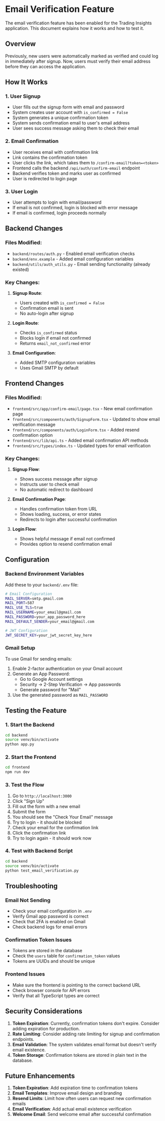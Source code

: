 # Email Verification Feature

The email verification feature has been enabled for the Trading Insights application. This document explains how it works and how to test it.

## Overview

Previously, new users were automatically marked as verified and could log in immediately after signup. Now, users must verify their email address before they can access the application.

## How It Works

### 1. User Signup
- User fills out the signup form with email and password
- System creates user account with `is_confirmed = False`
- System generates a unique confirmation token
- System sends confirmation email to user's email address
- User sees success message asking them to check their email

### 2. Email Confirmation
- User receives email with confirmation link
- Link contains the confirmation token
- User clicks the link, which takes them to `/confirm-email?token=<token>`
- Frontend calls the backend `/api/auth/confirm-email` endpoint
- Backend verifies token and marks user as confirmed
- User is redirected to login page

### 3. User Login
- User attempts to login with email/password
- If email is not confirmed, login is blocked with error message
- If email is confirmed, login proceeds normally

## Backend Changes

### Files Modified:
- `backend/routes/auth.py` - Enabled email verification checks
- `backend/env.example` - Added email configuration variables
- `backend/utils/auth_utils.py` - Email sending functionality (already existed)

### Key Changes:
1. **Signup Route**: 
   - Users created with `is_confirmed = False`
   - Confirmation email is sent
   - No auto-login after signup

2. **Login Route**: 
   - Checks `is_confirmed` status
   - Blocks login if email not confirmed
   - Returns `email_not_confirmed` error

3. **Email Configuration**: 
   - Added SMTP configuration variables
   - Uses Gmail SMTP by default

## Frontend Changes

### Files Modified:
- `frontend/src/app/confirm-email/page.tsx` - New email confirmation page
- `frontend/src/components/auth/SignupForm.tsx` - Updated to show email verification message
- `frontend/src/components/auth/LoginForm.tsx` - Added resend confirmation option
- `frontend/src/lib/api.ts` - Added email confirmation API methods
- `frontend/src/types/index.ts` - Updated types for email verification

### Key Changes:
1. **Signup Flow**: 
   - Shows success message after signup
   - Instructs user to check email
   - No automatic redirect to dashboard

2. **Email Confirmation Page**: 
   - Handles confirmation token from URL
   - Shows loading, success, or error states
   - Redirects to login after successful confirmation

3. **Login Flow**: 
   - Shows helpful message if email not confirmed
   - Provides option to resend confirmation email

## Configuration

### Backend Environment Variables
Add these to your `backend/.env` file:

```bash
# Email Configuration
MAIL_SERVER=smtp.gmail.com
MAIL_PORT=587
MAIL_USE_TLS=true
MAIL_USERNAME=your_email@gmail.com
MAIL_PASSWORD=your_app_password_here
MAIL_DEFAULT_SENDER=your_email@gmail.com

# JWT Configuration
JWT_SECRET_KEY=your_jwt_secret_key_here
```

### Gmail Setup
To use Gmail for sending emails:

1. Enable 2-factor authentication on your Gmail account
2. Generate an App Password:
   - Go to Google Account settings
   - Security → 2-Step Verification → App passwords
   - Generate password for "Mail"
3. Use the generated password as `MAIL_PASSWORD`

## Testing the Feature

### 1. Start the Backend
```bash
cd backend
source venv/bin/activate
python app.py
```

### 2. Start the Frontend
```bash
cd frontend
npm run dev
```

### 3. Test the Flow
1. Go to `http://localhost:3000`
2. Click "Sign Up"
3. Fill out the form with a new email
4. Submit the form
5. You should see the "Check Your Email" message
6. Try to login - it should be blocked
7. Check your email for the confirmation link
8. Click the confirmation link
9. Try to login again - it should work now

### 4. Test with Backend Script
```bash
cd backend
source venv/bin/activate
python test_email_verification.py
```

## Troubleshooting

### Email Not Sending
- Check your email configuration in `.env`
- Verify Gmail app password is correct
- Check that 2FA is enabled on Gmail
- Check backend logs for email errors

### Confirmation Token Issues
- Tokens are stored in the database
- Check the `users` table for `confirmation_token` values
- Tokens are UUIDs and should be unique

### Frontend Issues
- Make sure the frontend is pointing to the correct backend URL
- Check browser console for API errors
- Verify that all TypeScript types are correct

## Security Considerations

1. **Token Expiration**: Currently, confirmation tokens don't expire. Consider adding expiration for production.
2. **Rate Limiting**: Consider adding rate limiting for signup and confirmation endpoints.
3. **Email Validation**: The system validates email format but doesn't verify email existence.
4. **Token Storage**: Confirmation tokens are stored in plain text in the database.

## Future Enhancements

1. **Token Expiration**: Add expiration time to confirmation tokens
2. **Email Templates**: Improve email design and branding
3. **Resend Limits**: Limit how often users can request new confirmation emails
4. **Email Verification**: Add actual email existence verification
5. **Welcome Email**: Send welcome email after successful confirmation 